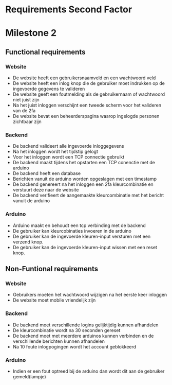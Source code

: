 # Requirements Second Factor

# Milestone 2

## Functional requirements

### Website

- De website heeft een gebruikersnaamveld en een wachtwoord veld
- De website heeft een inlog knop die de gebruiker moet indrukken op de ingevoerde gegevens te valideren
- De website geeft een foutmelding als de gebruikernaam of wachtwoord niet juist zijn
- Na het juist inloggen verschijnt een tweede scherm voor het valideren van de 2fa
- De website bevat een beheerderspagina waarop ingelogde personen zichtbaar zijn

### Backend

- De backend valideert alle ingevoerde inloggegevens
- Na het inloggen wordt het tijdstip gelogt
- Voor het inloggen wordt een TCP connectie gebruikt
- De backend maakt tijdens het opstarten een TCP conenctie met de arduino
- De backend heeft een database
- Berichten vanuit de arduino worden opgeslagen met een timestamp
- De backend genereert na het inloggen een 2fa kleurcombinatie en verstuurt deze naar de website
- De backend verifieert de aangemaakte kleurcombinatie met het bericht vanuit de arduino

### Arduino

- Arduino maakt en behoudt een tcp verbinding met de backend
- De gebruiker kan kleurcobinaties invoeren in de arduino
- De gebruiker kan de ingevoerde kleuren-input versturen met een verzend knop.
- De gebruiker kan de ingevoerde kleuren-input wissen met een reset knop.

## Non-Funtional requirements

### Website

- Gebruikers moeten het wachtwoord wijzigen na het eerste keer inloggen
- De website moet mobile vriendelijk zijn

### Backend

- De backend moet verschillende logins gelijktijdig kunnen afhandelen
- De kleurcombinatie wordt na 30 seconden gereset
- De backend moet met meerdere arduinos kunnen verbinden en de verschillende berichten kunnen afhandelen
- Na 10 foute inlogpogingen wordt het account geblokkeerd

### Arduino

- Indien er een fout optreed bij de arduino dan wordt dit aan de gebruiker gemeld(lampje)
